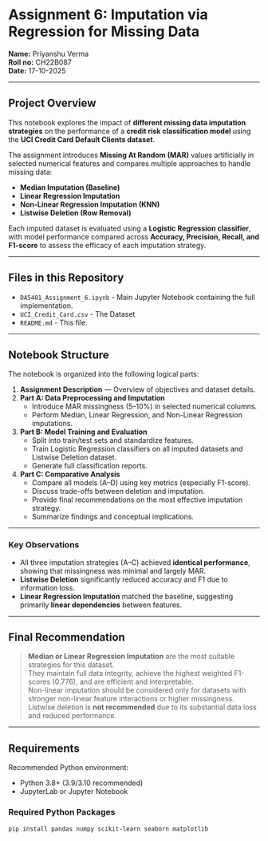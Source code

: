 # Assignment 6: Imputation via Regression for Missing Data  

**Name:** Priyanshu Verma  
**Roll no:** CH22B087  
**Date:** 17-10-2025  

---

## Project Overview  

This notebook explores the impact of **different missing data imputation strategies** on the performance of a **credit risk classification model** using the **UCI Credit Card Default Clients dataset**.  

The assignment introduces **Missing At Random (MAR)** values artificially in selected numerical features and compares multiple approaches to handle missing data:  
- **Median Imputation (Baseline)**  
- **Linear Regression Imputation**  
- **Non-Linear Regression Imputation (KNN)**  
- **Listwise Deletion (Row Removal)**  

Each imputed dataset is evaluated using a **Logistic Regression classifier**, with model performance compared across **Accuracy, Precision, Recall, and F1-score** to assess the efficacy of each imputation strategy.

---

## Files in this Repository  

- `DA5401_Assignment_6.ipynb` - Main Jupyter Notebook containing the full implementation.
- `UCI_Credit_Card.csv` - The Dataset
- `README.md` - This file.


---

## Notebook Structure  

The notebook is organized into the following logical parts:  

1. **Assignment Description** — Overview of objectives and dataset details.  
2. **Part A: Data Preprocessing and Imputation**  
   - Introduce MAR missingness (5–10%) in selected numerical columns.  
   - Perform Median, Linear Regression, and Non-Linear Regression imputations.  
3. **Part B: Model Training and Evaluation**  
   - Split into train/test sets and standardize features.  
   - Train Logistic Regression classifiers on all imputed datasets and Listwise Deletion dataset.  
   - Generate full classification reports.  
4. **Part C: Comparative Analysis**  
   - Compare all models (A–D) using key metrics (especially F1-score).  
   - Discuss trade-offs between deletion and imputation.  
   - Provide final recommendations on the most effective imputation strategy.
   - Summarize findings and conceptual implications.

---

### Key Observations  
- All three imputation strategies (A–C) achieved **identical performance**, showing that missingness was minimal and largely MAR.  
- **Listwise Deletion** significantly reduced accuracy and F1 due to information loss.  
- **Linear Regression Imputation** matched the baseline, suggesting primarily **linear dependencies** between features.  

---

## Final Recommendation  

> **Median or Linear Regression Imputation** are the most suitable strategies for this dataset.  
> They maintain full data integrity, achieve the highest weighted F1-scores (0.776), and are efficient and interpretable.  
> Non-linear imputation should be considered only for datasets with stronger non-linear feature interactions or higher missingness.  
> Listwise deletion is **not recommended** due to its substantial data loss and reduced performance.  

---

## Requirements  

Recommended Python environment:  

- Python 3.8+ (3.9/3.10 recommended)  
- JupyterLab or Jupyter Notebook  

### Required Python Packages  

```bash
pip install pandas numpy scikit-learn seaborn matplotlib
```
